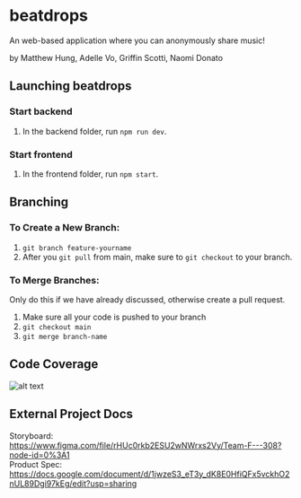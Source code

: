 # beatdrops

An web-based application where you can anonymously share music!

by Matthew Hung, Adelle Vo, Griffin Scotti, Naomi Donato

## Launching beatdrops

### Start backend

1. In the backend folder, run `npm run dev`.

### Start frontend

1. In the frontend folder, run `npm start`.

## Branching

### To Create a New Branch:

1. `git branch feature-yourname`
2. After you `git pull` from main, make sure to `git checkout` to your branch.

### To Merge Branches:

Only do this if we have already discussed, otherwise create a pull request.

1. Make sure all your code is pushed to your branch
2. `git checkout main`
3. `git merge branch-name`

## Code Coverage

![alt text](https://github.com/matthewhung09/beatdrops/blob/main/images/coverage_report.PNG)

## External Project Docs

Storyboard: https://www.figma.com/file/rHUc0rkb2ESU2wNWrxs2Vy/Team-F---308?node-id=0%3A1 \
Product Spec: https://docs.google.com/document/d/1jwzeS3_eT3y_dK8E0HfiQFx5vckhO2nUL89Dgi97kEg/edit?usp=sharing
